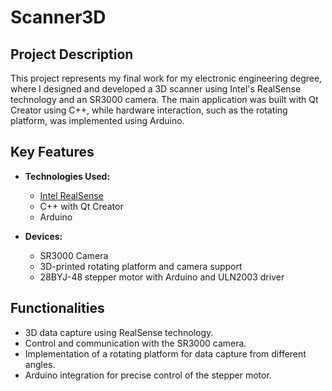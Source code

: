 # Scanner3D

## Project Description

This project represents my final work for my electronic engineering degree, where I designed and developed a 3D scanner using Intel's RealSense technology and an SR3000 camera. The main application was built with Qt Creator using C++, while hardware interaction, such as the rotating platform, was implemented using Arduino.

## Key Features

- **Technologies Used:**
  - [Intel RealSense](https://www.intelrealsense.com/)
  - C++ with Qt Creator
  - Arduino

- **Devices:**
  - SR3000 Camera
  - 3D-printed rotating platform and camera support
  - 28BYJ-48 stepper motor with Arduino and ULN2003 driver

## Functionalities

- 3D data capture using RealSense technology.
- Control and communication with the SR3000 camera.
- Implementation of a rotating platform for data capture from different angles.
- Arduino integration for precise control of the stepper motor.
